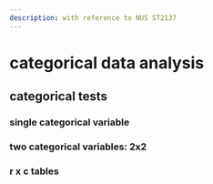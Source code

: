 ```yaml
---
description: with reference to NUS ST2137
---
```


# categorical data analysis

## categorical tests

### single categorical variable



### two categorical variables: 2x2



### r x c tables



